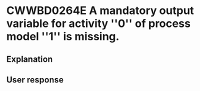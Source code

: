 # CWWBD0264E A mandatory output variable for activity ''0'' of process model ''1'' is missing.

## Explanation

## User response